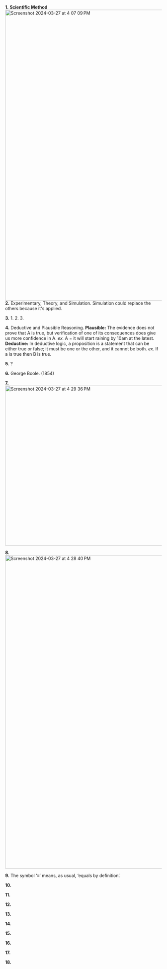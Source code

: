 **1.** **Scientific Method** 
<img width="936" alt="Screenshot 2024-03-27 at 4 07 09 PM" src="https://github.com/OteyHaroldGitDataScientistUTA/IDS2024S/assets/157654733/339bd8a4-5b81-47b5-a583-34674cd40ed7">  
**2.**  Experimentary, Theory, and Simulation. Simulation could replace the others because it's applied.  

**3.**  1. 2. 3. 

**4.** Deductive and Plausible Reasoning. **Plausible:** The evidence does not prove that A is true, but verification of one of its consequences does give us more confidence in A. *ex.*  A = it will start raining by 10am at the latest. **Deductive:** In deductive logic, a proposition is a statement that can be either true or false; it must be one or the other, and it cannot be both. *ex.* If a is true then B is true.  

**5.** ?

**6.** George Boole. (1854)  

**7.** 
<img width="515" alt="Screenshot 2024-03-27 at 4 29 36 PM" src="https://github.com/OteyHaroldGitDataScientistUTA/IDS2024S/assets/157654733/e66ee6ce-d1ab-4708-af0e-d5b9afa487a6">  


**8.**
<img width="1009" alt="Screenshot 2024-03-27 at 4 28 40 PM" src="https://github.com/OteyHaroldGitDataScientistUTA/IDS2024S/assets/157654733/5d737fd7-3366-40fd-b7de-5ddb9b4586f0">  


**9.**  The symbol ‘≡’ means, as usual, ‘equals by definition’.  

**10.**

**11.**

**12.**

**13.**

**14.**

**15.**

**16.**  

**17.**

**18.**  
